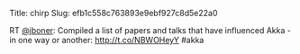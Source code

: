 Title: chirp
Slug: efb1c558c763893e9ebf927c8d5e22a0

RT <a href="http://twitter.com/jboner">@jboner</a>: Compiled a list of papers and talks that have influenced Akka - in one way or another: <a href="http://t.co/NBWOHeyY">http://t.co/NBWOHeyY</a> #akka
